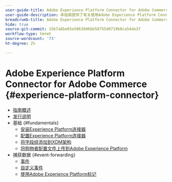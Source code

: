 ```yaml
---
user-guide-title: Adobe Experience Platform Connector for Adobe Commerce
user-guide-description: 本指南提供了有关使用Adobe Experience Platform Connector for Adobe Commerce的详细说明。
breadcrumb-title: Adobe Experience Platform Connector for Adobe Commerce
hide: true
source-git-commit: 15b7a8be65e5063606bb58755d0719b0ca54de37
workflow-type: tm+mt
source-wordcount: '73'
ht-degree: 2%

---
```


# Adobe Experience Platform Connector for Adobe Commerce {#experience-platform-connector}

- [指南概述](overview.md)
- [发行说明](release-notes.md)
- 基础 {#fundamentals}
   - [安装Experience Platform连接器](install.md)
   - [配置Experience Platform连接器](connect-data.md)
   - [将字段组添加到XDM架构](update-xdm.md)
   - [将购物者配置文件上传到Adobe Experience Platform](profile.md)
- 捕获数据 {#event-forwarding}
   - [事件](events.md)
   - [自定义事件](custom-events.md)
   - [使用Adobe Experience Platform标记](using-tags.md)
